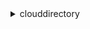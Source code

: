 <details>

<summary>
clouddirectory
</summary>

- <details><summary>add-facet-to-object</summary>

  * --directory-arn
  * --schema-facet
  * --object-attribute-list
  * --object-reference
  * --cli-input-json
  * --cli-input-yaml
  * --generate-cli-skeleton


- <details><summary>apply-schema</summary>

  * --published-schema-arn
  * --directory-arn
  * --cli-input-json
  * --cli-input-yaml
  * --generate-cli-skeleton


- <details><summary>attach-object</summary>

  * --directory-arn
  * --parent-reference
  * --child-reference
  * --link-name
  * --cli-input-json
  * --cli-input-yaml
  * --generate-cli-skeleton


- <details><summary>attach-policy</summary>

  * --directory-arn
  * --policy-reference
  * --object-reference
  * --cli-input-json
  * --cli-input-yaml
  * --generate-cli-skeleton


- <details><summary>attach-to-index</summary>

  * --directory-arn
  * --index-reference
  * --target-reference
  * --cli-input-json
  * --cli-input-yaml
  * --generate-cli-skeleton


- <details><summary>attach-typed-link</summary>

  * --directory-arn
  * --source-object-reference
  * --target-object-reference
  * --typed-link-facet
  * --attributes
  * --cli-input-json
  * --cli-input-yaml
  * --generate-cli-skeleton


- <details><summary>batch-read</summary>

  * --directory-arn
  * --operations
  * --consistency-level
  * --cli-input-json
  * --cli-input-yaml
  * --generate-cli-skeleton


- <details><summary>batch-write</summary>

  * --directory-arn
  * --operations
  * --cli-input-json
  * --cli-input-yaml
  * --generate-cli-skeleton


- <details><summary>create-directory</summary>

  * --name
  * --schema-arn
  * --cli-input-json
  * --cli-input-yaml
  * --generate-cli-skeleton


- <details><summary>create-facet</summary>

  * --schema-arn
  * --name
  * --attributes
  * --object-type
  * --facet-style
  * --cli-input-json
  * --cli-input-yaml
  * --generate-cli-skeleton


- <details><summary>create-index</summary>

  * --directory-arn
  * --ordered-indexed-attribute-list
  * --is-unique
  * --no-is-unique
  * --parent-reference
  * --link-name
  * --cli-input-json
  * --cli-input-yaml
  * --generate-cli-skeleton


- <details><summary>create-object</summary>

  * --directory-arn
  * --schema-facets
  * --object-attribute-list
  * --parent-reference
  * --link-name
  * --cli-input-json
  * --cli-input-yaml
  * --generate-cli-skeleton


- <details><summary>create-schema</summary>

  * --name
  * --cli-input-json
  * --cli-input-yaml
  * --generate-cli-skeleton


- <details><summary>create-typed-link-facet</summary>

  * --schema-arn
  * --facet
  * --cli-input-json
  * --cli-input-yaml
  * --generate-cli-skeleton


- <details><summary>delete-directory</summary>

  * --directory-arn
  * --cli-input-json
  * --cli-input-yaml
  * --generate-cli-skeleton


- <details><summary>delete-facet</summary>

  * --schema-arn
  * --name
  * --cli-input-json
  * --cli-input-yaml
  * --generate-cli-skeleton


- <details><summary>delete-object</summary>

  * --directory-arn
  * --object-reference
  * --cli-input-json
  * --cli-input-yaml
  * --generate-cli-skeleton


- <details><summary>delete-schema</summary>

  * --schema-arn
  * --cli-input-json
  * --cli-input-yaml
  * --generate-cli-skeleton


- <details><summary>delete-typed-link-facet</summary>

  * --schema-arn
  * --name
  * --cli-input-json
  * --cli-input-yaml
  * --generate-cli-skeleton


- <details><summary>detach-from-index</summary>

  * --directory-arn
  * --index-reference
  * --target-reference
  * --cli-input-json
  * --cli-input-yaml
  * --generate-cli-skeleton


- <details><summary>detach-object</summary>

  * --directory-arn
  * --parent-reference
  * --link-name
  * --cli-input-json
  * --cli-input-yaml
  * --generate-cli-skeleton


- <details><summary>detach-policy</summary>

  * --directory-arn
  * --policy-reference
  * --object-reference
  * --cli-input-json
  * --cli-input-yaml
  * --generate-cli-skeleton


- <details><summary>detach-typed-link</summary>

  * --directory-arn
  * --typed-link-specifier
  * --cli-input-json
  * --cli-input-yaml
  * --generate-cli-skeleton


- <details><summary>disable-directory</summary>

  * --directory-arn
  * --cli-input-json
  * --cli-input-yaml
  * --generate-cli-skeleton


- <details><summary>enable-directory</summary>

  * --directory-arn
  * --cli-input-json
  * --cli-input-yaml
  * --generate-cli-skeleton


- <details><summary>get-applied-schema-version</summary>

  * --schema-arn
  * --cli-input-json
  * --cli-input-yaml
  * --generate-cli-skeleton


- <details><summary>get-directory</summary>

  * --directory-arn
  * --cli-input-json
  * --cli-input-yaml
  * --generate-cli-skeleton


- <details><summary>get-facet</summary>

  * --schema-arn
  * --name
  * --cli-input-json
  * --cli-input-yaml
  * --generate-cli-skeleton


- <details><summary>get-link-attributes</summary>

  * --directory-arn
  * --typed-link-specifier
  * --attribute-names
  * --consistency-level
  * --cli-input-json
  * --cli-input-yaml
  * --generate-cli-skeleton


- <details><summary>get-object-attributes</summary>

  * --directory-arn
  * --object-reference
  * --consistency-level
  * --schema-facet
  * --attribute-names
  * --cli-input-json
  * --cli-input-yaml
  * --generate-cli-skeleton


- <details><summary>get-object-information</summary>

  * --directory-arn
  * --object-reference
  * --consistency-level
  * --cli-input-json
  * --cli-input-yaml
  * --generate-cli-skeleton


- <details><summary>get-schema-as-json</summary>

  * --schema-arn
  * --cli-input-json
  * --cli-input-yaml
  * --generate-cli-skeleton


- <details><summary>get-typed-link-facet-information</summary>

  * --schema-arn
  * --name
  * --cli-input-json
  * --cli-input-yaml
  * --generate-cli-skeleton


- <details><summary>help</summary>

  * 


- <details><summary>list-applied-schema-arns</summary>

  * --directory-arn
  * --schema-arn
  * --cli-input-json
  * --cli-input-yaml
  * --starting-token
  * --page-size
  * --max-items
  * --generate-cli-skeleton


- <details><summary>list-attached-indices</summary>

  * --directory-arn
  * --target-reference
  * --consistency-level
  * --cli-input-json
  * --cli-input-yaml
  * --starting-token
  * --page-size
  * --max-items
  * --generate-cli-skeleton


- <details><summary>list-development-schema-arns</summary>

  * --cli-input-json
  * --cli-input-yaml
  * --starting-token
  * --page-size
  * --max-items
  * --generate-cli-skeleton


- <details><summary>list-directories</summary>

  * --state
  * --cli-input-json
  * --cli-input-yaml
  * --starting-token
  * --page-size
  * --max-items
  * --generate-cli-skeleton


- <details><summary>list-facet-attributes</summary>

  * --schema-arn
  * --name
  * --cli-input-json
  * --cli-input-yaml
  * --starting-token
  * --page-size
  * --max-items
  * --generate-cli-skeleton


- <details><summary>list-facet-names</summary>

  * --schema-arn
  * --cli-input-json
  * --cli-input-yaml
  * --starting-token
  * --page-size
  * --max-items
  * --generate-cli-skeleton


- <details><summary>list-incoming-typed-links</summary>

  * --directory-arn
  * --object-reference
  * --filter-attribute-ranges
  * --filter-typed-link
  * --consistency-level
  * --cli-input-json
  * --cli-input-yaml
  * --starting-token
  * --page-size
  * --max-items
  * --generate-cli-skeleton


- <details><summary>list-index</summary>

  * --directory-arn
  * --ranges-on-indexed-values
  * --index-reference
  * --consistency-level
  * --cli-input-json
  * --cli-input-yaml
  * --starting-token
  * --page-size
  * --max-items
  * --generate-cli-skeleton


- <details><summary>list-managed-schema-arns</summary>

  * --schema-arn
  * --cli-input-json
  * --cli-input-yaml
  * --starting-token
  * --page-size
  * --max-items
  * --generate-cli-skeleton


- <details><summary>list-object-attributes</summary>

  * --directory-arn
  * --object-reference
  * --consistency-level
  * --facet-filter
  * --cli-input-json
  * --cli-input-yaml
  * --starting-token
  * --page-size
  * --max-items
  * --generate-cli-skeleton


- <details><summary>list-object-children</summary>

  * --directory-arn
  * --object-reference
  * --next-token
  * --max-results
  * --consistency-level
  * --cli-input-json
  * --cli-input-yaml
  * --generate-cli-skeleton


- <details><summary>list-object-parent-paths</summary>

  * --directory-arn
  * --object-reference
  * --cli-input-json
  * --cli-input-yaml
  * --starting-token
  * --page-size
  * --max-items
  * --generate-cli-skeleton


- <details><summary>list-object-parents</summary>

  * --directory-arn
  * --object-reference
  * --next-token
  * --max-results
  * --consistency-level
  * --include-all-links-to-each-parent
  * --no-include-all-links-to-each-parent
  * --cli-input-json
  * --cli-input-yaml
  * --generate-cli-skeleton


- <details><summary>list-object-policies</summary>

  * --directory-arn
  * --object-reference
  * --consistency-level
  * --cli-input-json
  * --cli-input-yaml
  * --starting-token
  * --page-size
  * --max-items
  * --generate-cli-skeleton


- <details><summary>list-outgoing-typed-links</summary>

  * --directory-arn
  * --object-reference
  * --filter-attribute-ranges
  * --filter-typed-link
  * --consistency-level
  * --cli-input-json
  * --cli-input-yaml
  * --starting-token
  * --page-size
  * --max-items
  * --generate-cli-skeleton


- <details><summary>list-policy-attachments</summary>

  * --directory-arn
  * --policy-reference
  * --consistency-level
  * --cli-input-json
  * --cli-input-yaml
  * --starting-token
  * --page-size
  * --max-items
  * --generate-cli-skeleton


- <details><summary>list-published-schema-arns</summary>

  * --schema-arn
  * --cli-input-json
  * --cli-input-yaml
  * --starting-token
  * --page-size
  * --max-items
  * --generate-cli-skeleton


- <details><summary>list-tags-for-resource</summary>

  * --resource-arn
  * --cli-input-json
  * --cli-input-yaml
  * --starting-token
  * --page-size
  * --max-items
  * --generate-cli-skeleton


- <details><summary>list-typed-link-facet-attributes</summary>

  * --schema-arn
  * --name
  * --cli-input-json
  * --cli-input-yaml
  * --starting-token
  * --page-size
  * --max-items
  * --generate-cli-skeleton


- <details><summary>list-typed-link-facet-names</summary>

  * --schema-arn
  * --cli-input-json
  * --cli-input-yaml
  * --starting-token
  * --page-size
  * --max-items
  * --generate-cli-skeleton


- <details><summary>lookup-policy</summary>

  * --directory-arn
  * --object-reference
  * --cli-input-json
  * --cli-input-yaml
  * --starting-token
  * --page-size
  * --max-items
  * --generate-cli-skeleton


- <details><summary>publish-schema</summary>

  * --development-schema-arn
  * --minor-version
  * --name
  * --schema-version
  * --cli-input-json
  * --cli-input-yaml
  * --generate-cli-skeleton


- <details><summary>put-schema-from-json</summary>

  * --schema-arn
  * --document
  * --cli-input-json
  * --cli-input-yaml
  * --generate-cli-skeleton


- <details><summary>remove-facet-from-object</summary>

  * --directory-arn
  * --schema-facet
  * --object-reference
  * --cli-input-json
  * --cli-input-yaml
  * --generate-cli-skeleton


- <details><summary>tag-resource</summary>

  * --resource-arn
  * --tags
  * --cli-input-json
  * --cli-input-yaml
  * --generate-cli-skeleton


- <details><summary>untag-resource</summary>

  * --resource-arn
  * --tag-keys
  * --cli-input-json
  * --cli-input-yaml
  * --generate-cli-skeleton


- <details><summary>update-facet</summary>

  * --schema-arn
  * --name
  * --attribute-updates
  * --object-type
  * --cli-input-json
  * --cli-input-yaml
  * --generate-cli-skeleton


- <details><summary>update-link-attributes</summary>

  * --directory-arn
  * --typed-link-specifier
  * --attribute-updates
  * --cli-input-json
  * --cli-input-yaml
  * --generate-cli-skeleton


- <details><summary>update-object-attributes</summary>

  * --directory-arn
  * --object-reference
  * --attribute-updates
  * --cli-input-json
  * --cli-input-yaml
  * --generate-cli-skeleton


- <details><summary>update-schema</summary>

  * --schema-arn
  * --name
  * --cli-input-json
  * --cli-input-yaml
  * --generate-cli-skeleton


- <details><summary>update-typed-link-facet</summary>

  * --schema-arn
  * --name
  * --attribute-updates
  * --identity-attribute-order
  * --cli-input-json
  * --cli-input-yaml
  * --generate-cli-skeleton


- <details><summary>upgrade-applied-schema</summary>

  * --published-schema-arn
  * --directory-arn
  * --dry-run
  * --no-dry-run
  * --cli-input-json
  * --cli-input-yaml
  * --generate-cli-skeleton


- <details><summary>upgrade-published-schema</summary>

  * --development-schema-arn
  * --published-schema-arn
  * --minor-version
  * --dry-run
  * --no-dry-run
  * --cli-input-json
  * --cli-input-yaml
  * --generate-cli-skeleton


</details>

